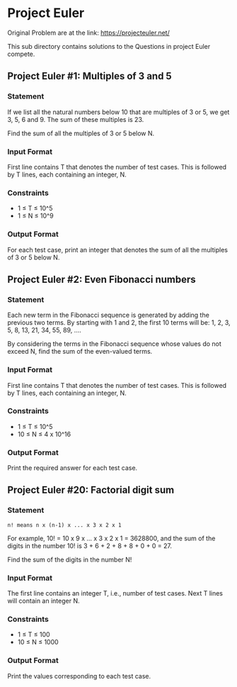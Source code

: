 # Project Euler

Original Problem are at the link: https://projecteuler.net/

This sub directory contains solutions to the Questions in project Euler compete.

## Project Euler #1: Multiples of 3 and 5

### Statement

If we list all the natural numbers below 10 that are multiples of 3 or 5, we get 3, 5, 6 and 9. The sum of these multiples is 23.

Find the sum of all the multiples of 3 or 5 below N.

### Input Format

First line contains T that denotes the number of test cases. This is followed by T lines, each containing an integer, N.

### Constraints

* 1 ≤ T ≤ 10^5
* 1 ≤ N ≤ 10^9

### Output Format

For each test case, print an integer that denotes the sum of all the multiples of 3 or 5 below N.

## Project Euler #2: Even Fibonacci numbers

### Statement

Each new term in the Fibonacci sequence is generated by adding the previous two terms. By starting with 1 and 2, the first 10 terms will be:
    1, 2, 3, 5, 8, 13, 21, 34, 55, 89, ....

By considering the terms in the Fibonacci sequence whose values do not exceed N, find the sum of the even-valued terms.

### Input Format

First line contains T that denotes the number of test cases. This is followed by T lines, each containing an integer, N.

### Constraints

* 1 ≤ T ≤ 10^5
* 10 ≤ N ≤ 4 x 10^16

### Output Format

Print the required answer for each test case.

## Project Euler #20: Factorial digit sum

### Statement

    n! means n x (n-1) x ... x 3 x 2 x 1
For example, 10! = 10 x 9 x ... x 3 x 2 x 1 = 3628800,
and the sum of the digits in the number 10! is 3 + 6 + 2 + 8 + 8 + 0 + 0 = 27.

Find the sum of the digits in the number N!

### Input Format

The first line contains an integer T, i.e., number of test cases.
Next T lines will contain an integer N.

### Constraints

* 1 ≤ T ≤ 100
* 10 ≤ N ≤ 1000

### Output Format

Print the values corresponding to each test case.